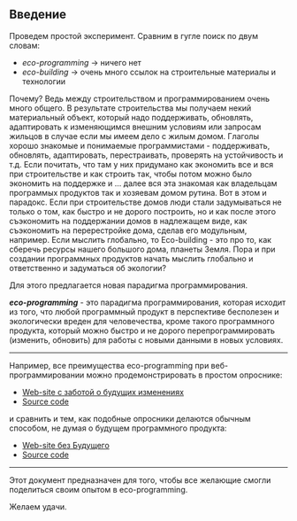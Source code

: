 ## Введение
Проведем простой эксперимент. Сравним в гугле поиск по двум словам:
- *eco-programming* -> ничего нет
- *eco-building* -> очень много ссылок на строительные материалы и технологии

Почему? Ведь между строительством и программированием очень много общего. 
В результате строительства мы получаем некий материальный объект, который надо поддерживать, обновлять, адаптировать к изменяющимся внешним условиям или запросам жильцов в случае если мы имеем дело с жилым домом.
Глаголы хорошо знакомые и понимаемые программистами - поддерживать, обновлять, адаптировать, перестраивать, проверять на устойчивость и т.д.
Если почитать, что там у них придумано как экономить все и вся при строительстве и как строить так, чтобы потом можно было экономить на поддержке и … далее вся эта знакомая как владельцам программых продуктов так и хозяевам домом рутина.
Вот в этом и парадокс.
Если при строительстве домов люди стали задумываться не только о том, как быстро и не дорого построить, но и как после этого съэкономить на поддержании домов в надлежащем виде, как съэкономить на перерестройке дома, сделав его модульным, например. Если мыслить глобально, то Есо-building - это про то, как сберечь ресурсы нашего большого дома, планеты Земля.
Пора и при создании программных продуктов начать мыслить глобально и ответственно и задуматься об экологии?

Для этого предлагается новая парадигма программирования.

***eco-programming*** - это парадигма программирования, которая исходит из того, что любой программный продукт в перспективе бесполезен и экологически вреден для человечества, кроме такого программного продукта, который можно быстро и не дорого перепрограммировать (изменить, обновить) для работы с новыми данными в новых условиях.

***

Например, все преимущества eco-programming при веб-программировании можно продемонстрировать в простом опроснике:
- [Web-site с заботой о будущих изменениях](http://evaclickfsm.pythonanywhere.com)
- [Source code](https://github.com/vrakitine/eco-programming-webfsm01)

и сравнить и тем, как подобные опросники делаются обычным способом, не думая о будущем программного продукта:
- [Web-site без Будущего](http://evaclickwithoutfsm.pythonanywhere.com)
- [Source code](https://github.com/vrakitine/eco-programming-web-without-fsm)

***
Этот документ предназначен для того, чтобы все желающие смогли поделиться своим опытом в eco-programming.

Желаем удачи.
